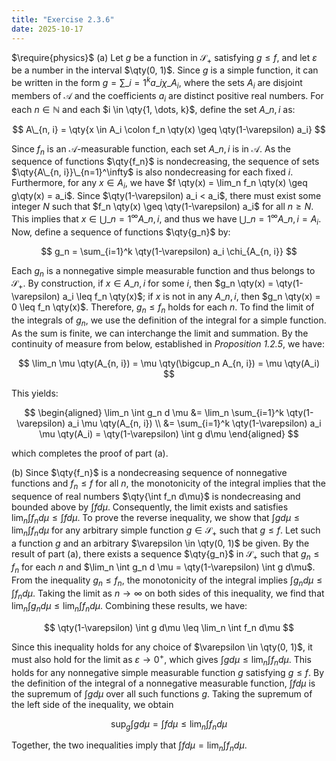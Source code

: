 ```yaml
---
title: "Exercise 2.3.6"
date: 2025-10-17
---
```

$\require{physics}$
(a) Let $g$ be a function in $\mathscr{S}_+$ satisfying $g \leq f$, and let $\varepsilon$ be a number in the interval $\qty(0, 1)$. 
Since $g$ is a simple function, it can be written in the form $g = \sum\_{i=1}^k a\_i \chi\_{A_i}$, where the sets $A_i$ are disjoint members of $\mathcal{A}$ and the coefficients $a_i$ are distinct positive real numbers. 
For each $n \in \mathbb{N}$ and each $i \in \qty{1, \dots, k}$, define the set $A\_{n, i}$ as:

$$
  A\_{n, i} = \qty{x \in A_i \colon f_n \qty(x) \geq \qty(1-\varepsilon) a_i}
$$

Since $f_n$ is an $\mathcal{A}$-measurable function, each set $A\_{n, i}$ is in $\mathcal{A}$. 
As the sequence of functions $\qty{f_n}$ is nondecreasing, the sequence of sets $\qty{A\_{n, i}}\_{n=1}^\infty$ is also nondecreasing for each fixed $i$. 
Furthermore, for any $x \in A_i$, we have $f \qty(x) = \lim_n f_n \qty(x) \geq g\qty(x) = a_i$. 
Since $\qty(1-\varepsilon) a_i < a_i$, there must exist some integer $N$ such that $f_n \qty(x) \geq \qty(1-\varepsilon) a_i$ for all $n \geq N$. 
This implies that $x \in \bigcup\_{n=1}^\infty A\_{n, i}$, and thus we have $\bigcup\_{n=1}^\infty A\_{n, i} = A_i$. 
Now, define a sequence of functions $\qty{g_n}$ by:

$$
  g_n = \sum_{i=1}^k \qty(1-\varepsilon) a_i \chi_{A_{n, i}}
$$

Each $g_n$ is a nonnegative simple measurable function and thus belongs to $\mathscr{S}_+$. 
By construction, if $x \in A\_{n, i}$ for some $i$, then $g_n \qty(x) = \qty(1-\varepsilon) a_i \leq f_n \qty(x)$; if $x$ is not in any $A\_{n, i}$, then $g_n \qty(x) = 0 \leq f_n \qty(x)$. 
Therefore, $g_n \leq f_n$ holds for each $n$. 
To find the limit of the integrals of $g_n$, we use the definition of the integral for a simple function. 
As the sum is finite, we can interchange the limit and summation. 
By the continuity of measure from below, established in *Proposition 1.2.5*, we have:

$$
  \lim_n \mu \qty(A_{n, i}) = \mu \qty(\bigcup_n A_{n, i}) = \mu \qty(A_i)
$$

This yields:

$$
\begin{aligned}
  \lim_n \int g_n d \mu &= \lim_n \sum_{i=1}^k \qty(1-\varepsilon) a_i \mu \qty(A_{n, i}) \\
  &= \sum_{i=1}^k \qty(1-\varepsilon) a_i \mu \qty(A_i) = \qty(1-\varepsilon) \int g d\mu
\end{aligned}
$$

which completes the proof of part (a). 

(b) Since $\qty{f_n}$ is a nondecreasing sequence of nonnegative functions and $f_n \leq f$ for all $n$, the monotonicity of the integral implies that the sequence of real numbers $\qty{\int f_n d\mu}$ is nondecreasing and bounded above by $\int f d\mu$. 
Consequently, the limit exists and satisfies $\lim_n \int f_n d\mu \leq \int f d\mu$. 
To prove the reverse inequality, we show that $\int g d\mu \leq \lim_n \int f_n d\mu$ for any arbitrary simple function $g \in \mathscr{S}_+$ such that $g \leq f$. 
Let such a function $g$ and an arbitrary $\varepsilon \in \qty(0, 1)$ be given. 
By the result of part (a), there exists a sequence $\qty{g_n}$ in $\mathscr{S}_+$ such that $g_n \leq f_n$ for each $n$ and $\lim_n \int g_n d \mu = \qty(1-\varepsilon) \int g d\mu$. 
From the inequality $g_n \leq f_n$, the monotonicity of the integral implies $\int g_n d\mu \leq \int f_n d\mu$. 
Taking the limit as $n \to \infty$ on both sides of this inequality, we find that $\lim_n \int g_n d\mu\leq \lim_n \int f_n d\mu$. 
Combining these results, we have:

$$
  \qty(1-\varepsilon) \int g d\mu \leq \lim_n \int f_n d\mu
$$

Since this inequality holds for any choice of $\varepsilon \in \qty(0, 1)$, it must also hold for the limit as $\varepsilon \to 0^{+}$, which gives $\int g d\mu \leq \lim_n \int f_n d\mu$. 
This holds for any nonnegative simple measurable function $g$ satisfying $g \leq f$. 
By the definition of the integral of a nonnegative measurable function, $\int f d\mu$ is the supremum of $\int g d\mu$ over all such functions $g$. 
Taking the supremum of the left side of the inequality, we obtain

$$  
  \sup_g \int g d\mu = \int f d\mu \leq \lim_n \int f_n d\mu
$$

Together, the two inequalities imply that $\int f d\mu = \lim_n \int f_n d\mu$. 
